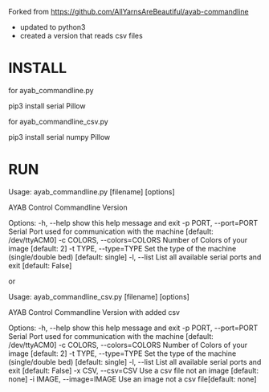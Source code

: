 Forked from https://github.com/AllYarnsAreBeautiful/ayab-commandline

 * updated to python3
 * created a version that reads csv files

# INSTALL

for ayab_commandline.py

pip3 install serial Pillow

for ayab_commandline_csv.py

pip3 install serial numpy Pillow



# RUN

Usage: ayab_commandline.py [filename] [options]

AYAB Control Commandline Version

Options:
  -h, --help            show this help message and exit
  -p PORT, --port=PORT  Serial Port used for communication with the machine
                        [default: /dev/ttyACM0]
  -c COLORS, --colors=COLORS
                        Number of Colors of your image [default: 2]
  -t TYPE, --type=TYPE  Set the type of the machine (single/double bed)
                        [default: single]
  -l, --list            List all available serial ports and exit [default:
                        False]

or

Usage: ayab_commandline_csv.py [filename] [options]

AYAB Control Commandline Version with added csv

Options:
  -h, --help            show this help message and exit
  -p PORT, --port=PORT  Serial Port used for communication with the machine
                        [default: /dev/ttyACM0]
  -c COLORS, --colors=COLORS
                        Number of Colors of your image [default: 2]
  -t TYPE, --type=TYPE  Set the type of the machine (single/double bed)
                        [default: single]
  -l, --list            List all available serial ports and exit [default:
                        False]
  -x CSV, --csv=CSV     Use a csv file not an image [default: none]
  -i IMAGE, --image=IMAGE
                        Use an image not a csv file[default: none]



